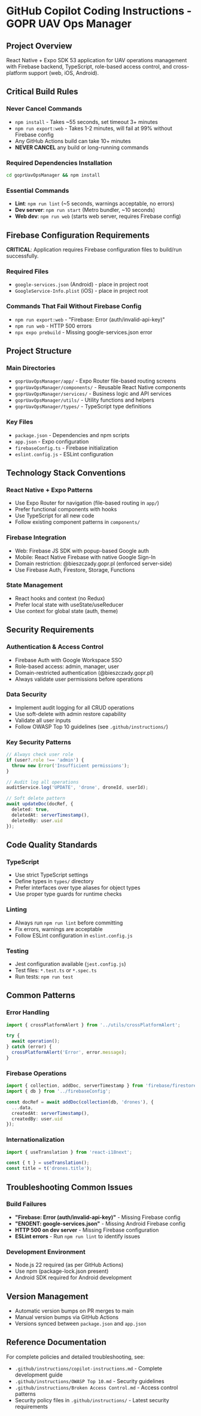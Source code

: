 # GitHub Copilot Coding Instructions - GOPR UAV Ops Manager

## Project Overview

React Native + Expo SDK 53 application for UAV operations management with Firebase backend, TypeScript, role-based access control, and cross-platform support (web, iOS, Android).

## Critical Build Rules

### Never Cancel Commands
- `npm install` - Takes ~55 seconds, set timeout 3+ minutes
- `npm run export:web` - Takes 1-2 minutes, will fail at 99% without Firebase config
- Any GitHub Actions build can take 10+ minutes
- **NEVER CANCEL** any build or long-running commands

### Required Dependencies Installation
```bash
cd goprUavOpsManager && npm install
```

### Essential Commands
- **Lint**: `npm run lint` (~5 seconds, warnings acceptable, no errors)
- **Dev server**: `npm run start` (Metro bundler, ~10 seconds)
- **Web dev**: `npm run web` (starts web server, requires Firebase config)

## Firebase Configuration Requirements

**CRITICAL**: Application requires Firebase configuration files to build/run successfully.

### Required Files
- `google-services.json` (Android) - place in project root
- `GoogleService-Info.plist` (iOS) - place in project root

### Commands That Fail Without Firebase Config
- `npm run export:web` - "Firebase: Error (auth/invalid-api-key)"
- `npm run web` - HTTP 500 errors
- `npx expo prebuild` - Missing google-services.json error

## Project Structure

### Main Directories
- `goprUavOpsManager/app/` - Expo Router file-based routing screens
- `goprUavOpsManager/components/` - Reusable React Native components
- `goprUavOpsManager/services/` - Business logic and API services
- `goprUavOpsManager/utils/` - Utility functions and helpers
- `goprUavOpsManager/types/` - TypeScript type definitions

### Key Files
- `package.json` - Dependencies and npm scripts
- `app.json` - Expo configuration
- `firebaseConfig.ts` - Firebase initialization
- `eslint.config.js` - ESLint configuration

## Technology Stack Conventions

### React Native + Expo Patterns
- Use Expo Router for navigation (file-based routing in `app/`)
- Prefer functional components with hooks
- Use TypeScript for all new code
- Follow existing component patterns in `components/`

### Firebase Integration
- Web: Firebase JS SDK with popup-based Google auth
- Mobile: React Native Firebase with native Google Sign-In
- Domain restriction: @bieszczady.gopr.pl (enforced server-side)
- Use Firebase Auth, Firestore, Storage, Functions

### State Management
- React hooks and context (no Redux)
- Prefer local state with useState/useReducer
- Use context for global state (auth, theme)

## Security Requirements

### Authentication & Access Control
- Firebase Auth with Google Workspace SSO
- Role-based access: admin, manager, user
- Domain-restricted authentication (@bieszczady.gopr.pl)
- Always validate user permissions before operations

### Data Security
- Implement audit logging for all CRUD operations
- Use soft-delete with admin restore capability
- Validate all user inputs
- Follow OWASP Top 10 guidelines (see `.github/instructions/`)

### Key Security Patterns
```typescript
// Always check user role
if (user?.role !== 'admin') {
  throw new Error('Insufficient permissions');
}

// Audit log all operations
auditService.log('UPDATE', 'drone', droneId, userId);

// Soft delete pattern
await updateDoc(docRef, { 
  deleted: true, 
  deletedAt: serverTimestamp(),
  deletedBy: user.uid 
});
```

## Code Quality Standards

### TypeScript
- Use strict TypeScript settings
- Define types in `types/` directory
- Prefer interfaces over type aliases for object types
- Use proper type guards for runtime checks

### Linting
- Always run `npm run lint` before committing
- Fix errors, warnings are acceptable
- Follow ESLint configuration in `eslint.config.js`

### Testing
- Jest configuration available (`jest.config.js`)
- Test files: `*.test.ts` or `*.spec.ts`
- Run tests: `npm run test`

## Common Patterns

### Error Handling
```typescript
import { crossPlatformAlert } from '../utils/crossPlatformAlert';

try {
  await operation();
} catch (error) {
  crossPlatformAlert('Error', error.message);
}
```

### Firebase Operations
```typescript
import { collection, addDoc, serverTimestamp } from 'firebase/firestore';
import { db } from '../firebaseConfig';

const docRef = await addDoc(collection(db, 'drones'), {
  ...data,
  createdAt: serverTimestamp(),
  createdBy: user.uid
});
```

### Internationalization
```typescript
import { useTranslation } from 'react-i18next';

const { t } = useTranslation();
const title = t('drones.title');
```

## Troubleshooting Common Issues

### Build Failures
- **"Firebase: Error (auth/invalid-api-key)"** - Missing Firebase config
- **"ENOENT: google-services.json"** - Missing Android Firebase config
- **HTTP 500 on dev server** - Missing Firebase configuration
- **ESLint errors** - Run `npm run lint` to identify issues

### Development Environment
- Node.js 22 required (as per GitHub Actions)
- Use npm (package-lock.json present)
- Android SDK required for Android development

## Version Management

- Automatic version bumps on PR merges to main
- Manual version bumps via GitHub Actions
- Versions synced between `package.json` and `app.json`

## Reference Documentation

For complete policies and detailed troubleshooting, see:
- `.github/instructions/copilot-instructions.md` - Complete development guide
- `.github/instructions/OWASP Top 10.md` - Security guidelines
- `.github/instructions/Broken Access Control.md` - Access control patterns
- Security policy files in `.github/instructions/` - Latest security requirements